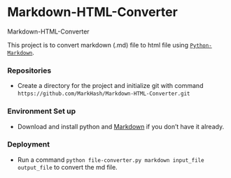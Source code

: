 # Markdown-HTML-Converter
Markdown-HTML-Converter

This project is to convert markdown (.md) file to html file using [`Python-Markdown`](https://python-markdown.github.io/#python-markdown).

### Repositories
* Create a directory for the project and initialize git with command `https://github.com/MarkHash/Markdown-HTML-Converter.git`

### Environment Set up
* Download and install python and [Markdown](https://pypi.org/project/Markdown/) if you don’t have it already.

### Deployment
* Run a command `python file-converter.py markdown input_file output_file` to convert the md file.
